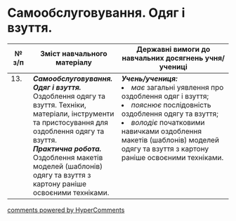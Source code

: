 <div id="hypercomments_widget" class="js-hypercomments-widget invisible"></div>

 # Самообслуговування. Одяг і взуття.

<table>
  <tr>
    <td width="10%" align="center"><b>№ з/п</b></td>
    <td width="40%" align="center"><b>Зміст навчального матеріалу</b></td>
    <td width="60%" align="center"><b>Державні вимоги до навчальних досягнень учня/учениці</b></td>
  </tr>
<tbody>
  <tr>
    <td width="10%" style="vertical-align:top !important;">
13.</td>
    <td width="40%" style="vertical-align:top !important;">
<b><i>Самообслуговування. Одяг і взуття.</i></b>  Оздоблення одягу та взуття. Техніки, матеріали, інструменти та пристосування для оздоблення одягу та взуття.<br>
<b><i>Практична робота.</i></b> <br>
Оздоблення макетів моделей (шаблонів) одягу та взуття з  картону раніше освоєними техніками.<br>
</td>
    <td width="60%" style="vertical-align:top !important;">
<i><b>Учень/учениця:</b></i><br>
<li><i>має</i> загальні уявлення про оздоблення  одяг і взуття;</li>
<li><i>пояснює</i> послідовність оздоблення одягу та взуття; </li>
<li><i>володіє</i> початковими навичками оздоблення макетів (шаблонів) моделей одягу та взуття з картону раніше освоєними техніками.</li>

</td>
  </tr>
</tbody>
</table>

<div class="js-hypercomments-container">
<a href="http://hypercomments.com" class="hc-link" title="comments widget">comments powered by HyperComments</a>
</div>